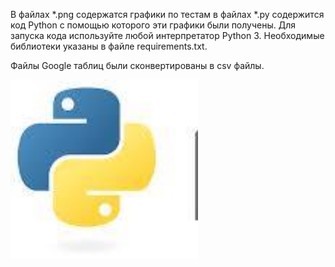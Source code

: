В файлах *.png содержатся графики по тестам в файлах *.py содержится код Python с помощью которого эти графики были получены. 
Для запуска кода используйте любой интерпретатор Python 3. Необходимые библиотеки указаны в  файле requirements.txt.

Файлы Google таблиц были сконвертированы в csv файлы.



<img src="https://github.com/ViktorVersh/sobes/blob/master/Python.jpg" alt="The unlimited" width="300">


